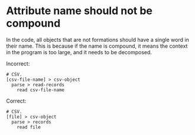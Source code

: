 # Attribute name should not be compound

In the code, all objects that are not formations
should have a single word in their name.
This is because if the name is compound,
it means the context in the program is too large,
and it needs to be decomposed.

Incorrect:

```eo
# CSV.
[csv-file-name] > csv-object
  parse > read-records
    read csv-file-name
```

Correct:

```eo
# CSV.
[file] > csv-object
  parse > records
    read file
```
